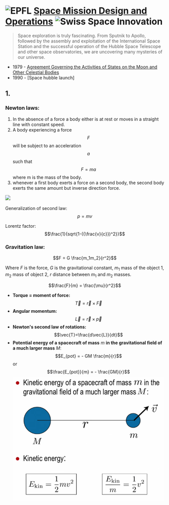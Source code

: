 # ![[EPFL](https://www.epfl.ch/en)](https://courses.edx.org/asset-v1:EPFLx+EE585x+1T2021+type@asset+block/EPFL50_2.png) [Space Mission Design and Operations](https://learning.edx.org/course/course-v1:EPFLx+EE585x+1T2021/home) ![[Swiss Space Innovation](https://space-innovation.ch/)](https://courses.edx.org/asset-v1:EPFLx+EE585x+1T2021+type@asset+block/SpaceInnovation_Logo_full_color.png)

> Space exploration is truly fascinating. From Sputnik to Apollo, followed by the assembly and exploitation of the International Space Station and the successful operation of the Hubble Space Telescope and other space observatories, we are uncovering many mysteries of our universe. 


- 1979 - [Agreement Governing the Activities of States on the Moon and Other Celestial Bodies](https://treaties.unoda.org/t/moon)
- 1990 - [Space hubble launch]


## 1.
### Newton laws:
1. In the absence of a force a body either is at rest or moves in a straight line with constant speed.
2. A body experiencing a force $$F$$ will be subject to an acceleration $$a$$ such that $$F=ma$$ where m is the mass of the  body.
3. whenever a first body exerts a force  on a second body, the second body exerts the same amount but inverse direction force.

![](https://media.geeksforgeeks.org/wp-content/uploads/20240314121350/Newtons-Law-of-Motion.png)

Generalization of second law: $$p = mv$$

Lorentz factor:
$$\frac{1}{sqrt{1-({\frac{v}{c}})^2}}$$

 
### Gravitation law:
$$F = G \frac{m_1m_2}{r^2}$$

Where $F$ is the force, $G$ is the gravitational constant, $m_1$ mass of the object 1, $m_2$ mass of object 2, $r$ distance between $m_1$ and $m_2$ masses.

$$\frac{F}{m} = \frac{\mu}{r^2}$$

- **Torque = moment of force:** $$\vec{T} = \vec{r} \times \vec{F}$$
- **Angular momentum:** $$\vec{L} = \vec{r} \times \vec{p}$$
- **Newton's second law of rotations:** $$\vec{T}=\frac{d\vec{L}}{dt}$$
- **Potential energy of a spacecraft of mass** $m$ **in the gravitational field of a much larger mass** $M$: $$E_{pot} = - GM \frac{m}{r}$$ or $$\frac{E_{pot}}{m} = - \frac{GM}{r}$$ 
  ![](https://github.com/gabboraron/Space_Mission_Design_and_Operations/blob/main/images/kinetic_energy.png)



